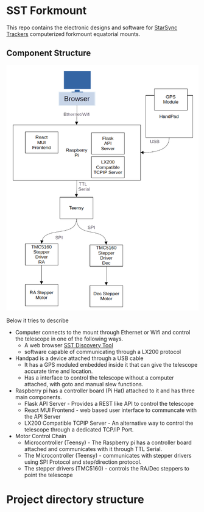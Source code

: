 # SST Forkmount

This repo contains the electronic designs and software for [StarSync Trackers](https://starsynctrackers.com/) computerized forkmount equatorial mounts.

## Component Structure

![Diagram image on how the different components work together to make up the mount](structure_diagram.png)

Below it tries to describe
* Computer connects to the mount through Ethernet or Wifi and control the telescope in one of the following ways.
  * A web browser [SST Discovery Tool](https://github.com/bluthen/SSTForkMountDiscovery) 
  * software capable of communicating through a LX200 protocol
* Handpad is a device attached through a USB cable
  * It has a GPS moduled embedded inside it that can give the telescope accurate time and location.
  * Has a interface to control the telescope without a computer attached, with goto and manual slew functions.
* Raspberry pi has a controller board (Pi Hat) attached to it and has three main components.
  * Flask API Server - Provides a REST like API to control the telescope
  * React MUI Frontend - web based user interface to communcate with the API Server
  * LX200 Compatible TCPIP Server - An alternative way to control the telescope through a dedicated TCP/IP Port.
* Motor Control Chain
  * Microcontroller (Teensy) - The Raspberry pi has a controller board attached and communicates with it through TTL Serial.
  * The Microcontroller (Teensy) - communicates with stepper drivers using SPI Protocol and step/direction protocol.
  * The stepper drivers (TMC5160) - controls the RA/Dec steppers to point the telescope


# Project directory structure
